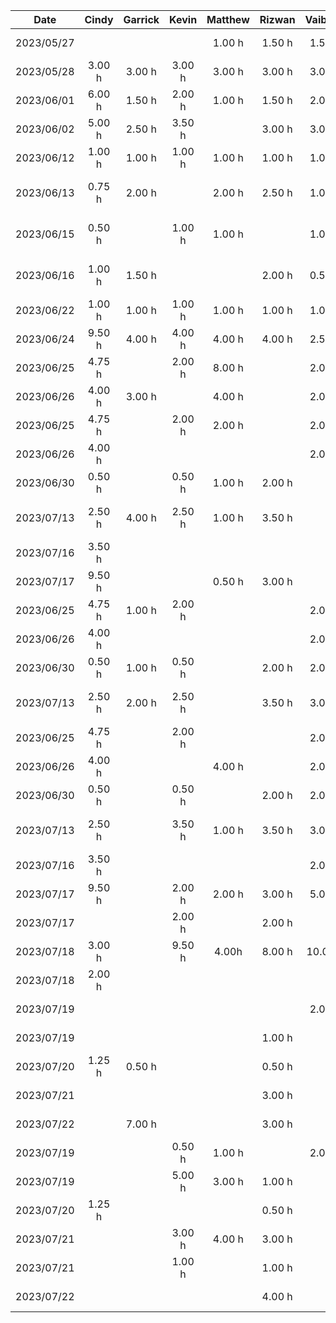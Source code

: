 |    Date    | Cindy  | Garrick | Kevin  | Matthew | Rizwan | Vaibhav |           Task            |
| :--------: | :----: | :-----: | :----: | :-----: | :----: | :-----: | :-----------------------: |
| 2023/05/27 |        |         |        | 1.00 h  | 1.50 h | 1.50 h  |    Brainstorming Ideas    |
| 2023/05/28 | 3.00 h | 3.00 h  | 3.00 h | 3.00 h  | 3.00 h | 3.00 h  |     Demo Presentation     |
| 2023/06/01 | 6.00 h | 1.50 h  | 2.00 h | 1.00 h  | 1.50 h | 2.00 h  |   D1: Project Proposal    |
| 2023/06/02 | 5.00 h | 2.50 h  | 3.50 h |         | 3.00 h | 3.00 h  |   D1: Project Proposal    |
| 2023/06/12 | 1.00 h | 1.00 h  | 1.00 h | 1.00 h  | 1.00 h | 1.00 h  |   Architectural Diagram   |
| 2023/06/13 | 0.75 h | 2.00 h  |        | 2.00 h  | 2.50 h | 1.00 h  | D2: Buddy Team Evaluation |
| 2023/06/15 | 0.50 h |         | 1.00 h | 1.00 h  |        | 1.00 h  | D2: Buddy Team Evaluation |
| 2023/06/16 | 1.00 h | 1.50 h  |        |         | 2.00 h | 0.50 h  | D2: Buddy Team Evaluation |
| 2023/06/22 | 1.00 h | 1.00 h  | 1.00 h | 1.00 h  | 1.00 h | 1.00 h  | D3: Prototype Demo (Plan) |
| 2023/06/24 | 9.50 h | 4.00 h  | 4.00 h | 4.00 h  | 4.00 h | 2.50 h  |    D3: Prototype Demo     |
| 2023/06/25 | 4.75 h |         | 2.00 h | 8.00 h  |        | 2.00 h  |    D3: Prototype Demo     |
| 2023/06/26 | 4.00 h | 3.00 h  |        | 4.00 h  |        | 2.00 h  |   Implementing Features   |
| 2023/06/25 | 4.75 h |         | 2.00 h | 2.00 h  |        | 2.00 h  |    D3: Prototype Demo     |
| 2023/06/26 | 4.00 h |         |        |         |        | 2.00 h  |   Implementing Features   |
| 2023/06/30 | 0.50 h |         | 0.50 h | 1.00 h  | 2.00 h |         |  D3: Prototype Demo Doc   |
| 2023/07/13 | 2.50 h | 4.00 h  | 2.50 h | 1.00 h  | 3.50 h |         | D4: Architectural Styles  |
| 2023/07/16 | 3.50 h |         |        |         |        |         |   Implementing Features   |
| 2023/07/17 | 9.50 h |         |        | 0.50 h  | 3.00 h |         |   Implementing Features   |
| 2023/06/25 | 4.75 h | 1.00 h  | 2.00 h |         |        | 2.00 h  |    D3: Prototype Demo     |
| 2023/06/26 | 4.00 h |         |        |         |        | 2.00 h  |   Implementing Features   |
| 2023/06/30 | 0.50 h | 1.00 h  | 0.50 h |         | 2.00 h | 2.00 h  |  D3: Prototype Demo Doc   |
| 2023/07/13 | 2.50 h | 2.00 h  | 2.50 h |         | 3.50 h | 3.00 h  | D4: Architectural Styles  |
| 2023/06/25 | 4.75 h |         | 2.00 h |         |        | 2.00 h  |    D3: Prototype Demo     |
| 2023/06/26 | 4.00 h |         |        | 4.00 h  |        | 2.00 h  |   Implementing Features   |
| 2023/06/30 | 0.50 h |         | 0.50 h |         | 2.00 h | 2.00 h  |  D3: Prototype Demo Doc   |
| 2023/07/13 | 2.50 h |         | 3.50 h | 1.00 h  | 3.50 h | 3.00 h  | D4: Architectural Styles  |
| 2023/07/16 | 3.50 h |         |        |         |        | 2.00 h  |   Implementing Features   |
| 2023/07/17 | 9.50 h |         | 2.00 h | 2.00 h  | 3.00 h | 5.00 h  |   Implementing Features   |
| 2023/07/17 |        |         | 2.00 h |         | 2.00 h |         |    D5: Design Patterns    |
| 2023/07/18 | 3.00 h |         | 9.50 h |  4.00h  | 8.00 h | 10.00 h |   Implementing Features   |
| 2023/07/18 | 2.00 h |         |        |         |        |         |    D5: Design Patterns    |
| 2023/07/19 |        |         |        |         |        | 2.00 h  |    D5: Design Patterns    |
| 2023/07/19 |        |         |        |         | 1.00 h |         |   Implementing Features   |
| 2023/07/20 | 1.25 h | 0.50 h  |        |         | 0.50 h |         |    D5: Design Patterns    |
| 2023/07/21 |        |         |        |         | 3.00 h |         |   Implementing Features   |
| 2023/07/22 |        | 7.00 h  |        |         | 3.00 h |         |   Implementing Features   |
| 2023/07/19 |        |         | 0.50 h | 1.00 h  |        | 2.00 h  |    D5: Design Patterns    |
| 2023/07/19 |        |         | 5.00 h | 3.00 h  | 1.00 h |         |   Implementing Features   |
| 2023/07/20 | 1.25 h |         |        |         | 0.50 h |         |    D5: Design Patterns    |
| 2023/07/21 |        |         | 3.00 h | 4.00 h  | 3.00 h |         |   Implementing Features   |
| 2023/07/21 |        |         | 1.00 h |         | 1.00 h |         |    D5: Design Patterns    |
| 2023/07/22 |        |         |        |         | 4.00 h |         |   Implementing Features   |
